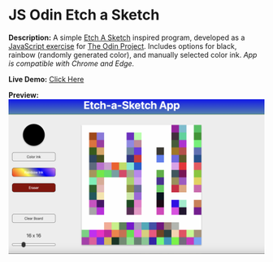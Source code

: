 # JS Odin Etch a Sketch

**Description:** A simple [Etch A Sketch](https://en.wikipedia.org/wiki/Etch_A_Sketch) inspired program, developed as a [JavaScript exercise](https://www.theodinproject.com/lessons/foundations-etch-a-sketch) for [The Odin Project](https://www.theodinproject.com/). Includes options for black, rainbow (randomly generated color), and manually selected color ink. *App is compatible with Chrome and Edge.*  
  
**Live Demo:** [Click Here](http://chaseofthejungle.github.io/js-odin-etch-a-sketch/app/index.html)  

**Preview:** ![Etch-a-Sketch](https://github.com/chaseofthejungle/js-odin-etch-a-sketch/blob/main/etchasketchdemo.png "Etch-a-Sketch Preview")
